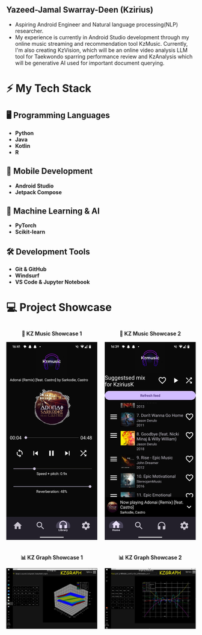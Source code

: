 ## Yazeed-Jamal Swarray-Deen (Kzirius) 

<!--
**YazKzirius/YazKzirius** is a ✨ _special_ ✨ repository because its `README.md` (this file) appears on your GitHub profile.

Here are some ideas to get you started:

- 🔭 I’m currently working on ..
- 🌱 I’m currently learning ...
- 👯 I’m looking to collaborate on ...
- 🤔 I’m looking for help with ...
- 💬 Ask me about ...
- 📫 How to reach me: ...
- 😄 Pronouns: ...
- ⚡ Fun fact: ...
-->
- Aspiring Android Engineer and Natural language processing(NLP) researcher.
- My experience is currently in Android Studio development through my online music streaming and recommendation tool KzMusic. Currently, I'm also creating KzVision, which will be an online video analysis LLM tool for Taekwondo sparring performance review and KzAnalysis which will be generative AI used for important document querying.
# ⚡ My Tech Stack

## 🖥️ Programming Languages
- **Python**
- **Java**
- **Kotlin**
- **R**

## 📱 Mobile Development
- **Android Studio**
- **Jetpack Compose**

## 🤖 Machine Learning & AI
- **PyTorch** 
- **Scikit-learn**

## 🛠️ Development Tools
- **Git & GitHub**
- **Windsurf**
- **VS Code & Jupyter Notebook**

# 💻 Project Showcase
<div style="display: flex; gap: 20px; align-items: center; flex-direction: column;">
  <div style="display: flex; gap: 20px;">
    <div style="text-align: center;">
      <p><strong>🎵 KZ Music Showcase 1</strong></p>
      <img src="https://github.com/YazKzirius/YazKzirius/blob/main/kzmusic_showcase.jpg" width="300">
    </div>
    <div style="text-align: center;">
      <p><strong>🎵 KZ Music Showcase 2</strong></p>
      <img src="https://github.com/YazKzirius/YazKzirius/blob/main/kzmusic_showcase2.jpg" width="300">
    </div>
  </div>

  <div style="display: flex; gap: 20px;">
    <div style="text-align: center;">
      <p><strong>📊 KZ Graph Showcase 1</strong></p>
      <img src="https://github.com/YazKzirius/YazKzirius/blob/main/Kzgraph_showcase.jpg" width="300">
    </div>
    <div style="text-align: center;">
      <p><strong>📊 KZ Graph Showcase 2</strong></p>
      <img src="https://github.com/YazKzirius/YazKzirius/blob/main/Kzgraph_showcase2.jpg" width="300">
    </div>
  </div>
</div>


